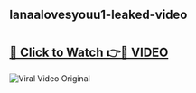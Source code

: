 ## lanaalovesyouu1-leaked-video 

# <h2><a href="http://freeplayer.one?title=lanaalovesyouu1-leaked-video&ref=21J">🔗 Click to Watch 👉🔴 VIDEO</a></h2>

<a href="http://freeplayer.one?title=lanaalovesyouu1-leaked-video&ref=21J" rel="nofollow" data-target="animated-image.originalLink"><img src="https://i.ibb.co.com/xMMVF88/686577567.gif" alt="Viral Video Original" style="max-width: 100%; display: inline-block;" data-target="animated-image.originalImage"></a>


